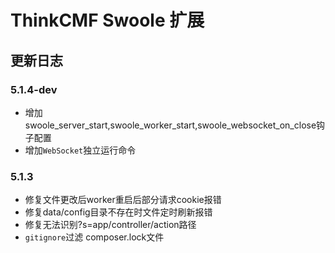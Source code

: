 ThinkCMF Swoole 扩展
===============

## 更新日志

### 5.1.4-dev
* 增加swoole_server_start,swoole_worker_start,swoole_websocket_on_close钩子配置
* 增加`WebSocket`独立运行命令

### 5.1.3
* 修复文件更改后worker重启后部分请求cookie报错
* 修复data/config目录不存在时文件定时刷新报错
* 修复无法识别?s=app/controller/action路径
* `gitignore`过滤 composer.lock文件

